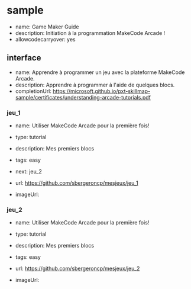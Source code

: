 # sample
* name: Game Maker Guide
* description: Initiation à la programmation MakeCode Arcade !
* allowcodecarryover: yes

## interface
* name: Apprendre à programmer un jeu avec la plateforme MakeCode Arcade.
* description: Apprendre à programmer à l'aide de quelques blocs.
* completionUrl: https://microsoft.github.io/pxt-skillmap-sample/certificates/understanding-arcade-tutorials.pdf

### jeu_1

* name: Utiliser MakeCode Arcade pour la première fois!
* type: tutorial
* description: Mes premiers blocs
* tags: easy
* next: jeu_2

* url: https://github.com/sbergeroncp/mesjeux/jeu_1
* imageUrl: 

### jeu_2

* name: Utiliser MakeCode Arcade pour la première fois!
* type: tutorial
* description: Mes premiers blocs
* tags: easy


* url: https://github.com/sbergeroncp/mesjeux/jeu_2
* imageUrl: 

